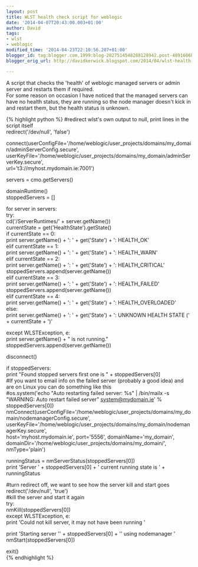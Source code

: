 ```yaml
---
layout: post
title: WLST health check script for weblogic
date: '2014-04-07T20:43:00.003+01:00'
author: David
tags:
- wlst
- weblogic
modified_time: '2014-04-23T22:10:56.207+01:00'
blogger_id: tag:blogger.com,1999:blog-2027514548288128942.post-4891606805694147255
blogger_orig_url: http://davidkerwick.blogspot.com/2014/04/wlst-health-check-script-for-weblogic.html

---
```


A script that checks the 'health' of weblogic managed servers or admin server and restarts them if required.  
For some reason on occasion I have noticed that the managed servers can have no health status, they are running so the node manager doesn't kick in and restart them, but the health status is unknown.  

{% highlight python %}
#redirect wlst's own output to null, print lines in the script itself  
redirect('/dev/null', 'false')  

connect(userConfigFile='/home/weblogic/user_projects/domains/my_domain/adminServerConfig.secure',  
 userKeyFile='/home/weblogic/user_projects/domains/my_domain/adminServerKey.secure',  
 url='t3://myhost.mydomain.ie:7001')  

servers = cmo.getServers()  

domainRuntime()  
stoppedServers = []  

for server in servers:  
 try:  
 cd('/ServerRuntimes/' + server.getName())  
 currentState = get('HealthState').getState()  
 if currentState == 0:  
 print server.getName() + ': ' + get('State') + ': HEALTH_OK'  
 elif currentState == 1:  
 print server.getName() + ': ' + get('State') + ': HEALTH_WARN'  
 elif currentState == 2:  
 print server.getName() + ': ' + get('State') + ': HEALTH_CRITICAL'  
 stoppedServers.append(server.getName())  
 elif currentState == 3:  
 print server.getName() + ': ' + get('State') + ': HEALTH_FAILED'  
 stoppedServers.append(server.getName())  
 elif currentState == 4:  
 print server.getName() + ': ' + get('State') + ': HEALTH_OVERLOADED'  
 else:  
 print server.getName() + ': ' + get('State') + ': UNKNOWN HEALTH STATE (' + currentState + ')'  

 except WLSTException, e:  
 print server.getName() + " is not running."  
 stoppedServers.append(server.getName())  

disconnect()  

if stoppedServers:  
 print "Found stopped servers first one is " + stoppedServers[0]  
 #If you want to email info on the failed server (probably a good idea) and are on Linux you can do something like this  
 #os.system('echo "Auto restarting failed server: %s" | /bin/mailx -s "WARNING: Auto restart failed server" system@mydomain.ie' % stoppedServers[0])  
 nmConnect(userConfigFile='/home/weblogic/user_projects/domains/my_domain/nodemanagerConfig.secure',  
 userKeyFile='/home/weblogic/user_projects/domains/my_domain/nodemanagerKey.secure',  
 host='myhost.mydomain.ie', port='5556', domainName='my_domain',  
 domainDir='/home/weblogic/user_projects/domains/my_domain/', nmType='plain')  

 runningStatus = nmServerStatus(stoppedServers[0])  
 print 'Server ' + stoppedServers[0] + ' current running state is ' + runningStatus  

 #turn redirect off, we want to see how the server kill and start goes  
 redirect('/dev/null', 'true')  
 #kill the server and start it again  
 try:  
 nmKill(stoppedServers[0])  
 except WLSTException, e:  
 print 'Could not kill server, it may not have been running '  

 print 'Starting server \'' + stoppedServers[0] + '\' using nodemanager '  
 nmStart(stoppedServers[0])  

exit()  
{% endhighlight %}
